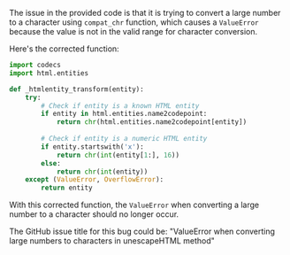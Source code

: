 The issue in the provided code is that it is trying to convert a large number to a character using `compat_chr` function, which causes a `ValueError` because the value is not in the valid range for character conversion.

Here's the corrected function:

```python
import codecs
import html.entities

def _htmlentity_transform(entity):
    try:
        # Check if entity is a known HTML entity
        if entity in html.entities.name2codepoint:
            return chr(html.entities.name2codepoint[entity])
        
        # Check if entity is a numeric HTML entity
        if entity.startswith('x'):
            return chr(int(entity[1:], 16))
        else:
            return chr(int(entity))
    except (ValueError, OverflowError):
        return entity
```

With this corrected function, the `ValueError` when converting a large number to a character should no longer occur.

The GitHub issue title for this bug could be:
"ValueError when converting large numbers to characters in unescapeHTML method"